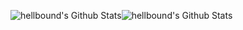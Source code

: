<img align="center" style="padding:0" src="https://hellbound-readme-stats.vercel.app/api?username=hellbound1337&&show_icons=true&count_private=true&hide_border=true&hide_title=true&bg_color=ffffff" alt="hellbound's Github Stats"><img align="center" style="padding:0" src="https://hellbound-readme-stats.vercel.app/api/top-langs/?username=hellbound1337&layout=cmpact&hide_border=true&bg_color=ffffff" alt="hellbound's Github Stats">

